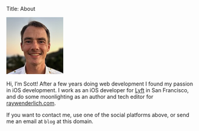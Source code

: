Title: About

<img src="/images/me.jpg" id="me">

Hi, I’m Scott! After a few years doing web development I found my passion in iOS development. I work as an iOS developer for [Lyft](http://lyft.com) in San Francisco, and do some moonlighting as an author and tech editor for [raywenderlich.com](http://raywenderlich.com).

If you want to contact me, use one of the social platforms above, or send me an email at `blog` at this domain.
